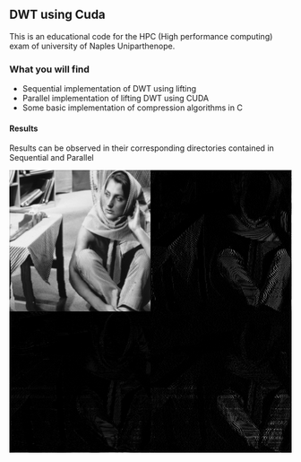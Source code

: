 ## DWT using Cuda

This is an educational code for the HPC (High performance computing) exam of university of Naples Uniparthenope.

### What you will find
- Sequential implementation of DWT using lifting
- Parallel implementation of lifting DWT using CUDA
- Some basic implementation of compression algorithms in C

#### Results
Results can be observed in their corresponding directories contained in Sequential and Parallel

![Parallel dwt](https://github.com/StefanoVerrilli/DWT_CUDA/blob/main/Sequential/Results/direct2.bmp)
